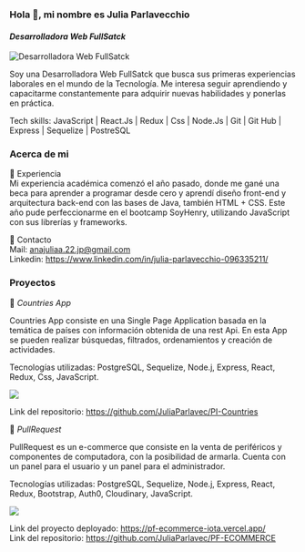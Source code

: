 ### Hola 👋, mi nombre es Julia Parlavecchio
#### *Desarrolladora Web FullSatck*
![*Desarrolladora Web FullSatck*](https://res.cloudinary.com/juliap/image/upload/v1663095571/ecommerce/linked_k2itad.png)

Soy una Desarrolladora Web FullSatck que busca sus primeras experiencias laborales en el mundo de la Tecnología. Me interesa seguir aprendiendo y capacitarme constantemente para adquirir nuevas habilidades y ponerlas en práctica.

Tech skills: JavaScript | React.Js | Redux | Css | Node.Js | Git | Git Hub | Express | Sequelize | PostreSQL

### Acerca de mi
📌 Experiencia <br>
Mi experiencia académica comenzó el año pasado, donde me gané una beca para aprender a programar desde cero y aprendí diseño front-end y arquitectura back-end con las bases de Java, también HTML + CSS. Este año pude perfeccionarme en el bootcamp SoyHenry, utilizando JavaScript con sus librerías y frameworks.

📌 Contacto <br>
Mail: anajuliaa.22.jp@gmail.com <br>
Linkedin: https://www.linkedin.com/in/julia-parlavecchio-096335211/

### Proyectos
📌 *Countries App* <br>

Countries App consiste en una Single Page Application basada en la temática de países con información obtenida de una rest Api. En esta App se pueden realizar búsquedas, filtrados, ordenamientos y creación de actividades.<br>

Tecnologías utilizadas: PostgreSQL, Sequelize, Node.j, Express, React, Redux, Css, JavaScript.<br>

![](https://res.cloudinary.com/juliap/image/upload/v1663099706/ecommerce/pi_a3mcry.jpg)<br>

Link del repositorio: https://github.com/JuliaParlavec/PI-Countries<br>

📌 *PullRequest* <br>

PullRequest es un e-commerce que consiste en la venta de periféricos y componentes de computadora, con la posibilidad de armarla. Cuenta con un panel para el usuario y un panel para el administrador.<br>

Tecnologías utilizadas: PostgreSQL, Sequelize, Node.j, Express, React, Redux, Bootstrap, Auth0, Cloudinary, JavaScript.<br>

![](https://res.cloudinary.com/juliap/image/upload/v1663097164/ecommerce/pull2_oq4dqm.jpg)<br>

Link del proyecto deployado: https://pf-ecommerce-iota.vercel.app/<br>
Link del repositorio: https://github.com/JuliaParlavec/PF-ECOMMERCE<br>


<!--
**JuliaParlavec/JuliaParlavec** is a ✨ _special_ ✨ repository because its `README.md` (this file) appears on your GitHub profile.

Here are some ideas to get you started:

- 🔭 I’m currently working on ...
- 🌱 I’m currently learning ...
- 👯 I’m looking to collaborate on ...
- 🤔 I’m looking for help with ...
- 💬 Ask me about ...
- 📫 How to reach me: ...
- 😄 Pronouns: ...
- ⚡ Fun fact: ...
-->
